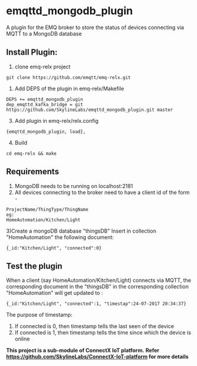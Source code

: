 # emqttd_mongodb_plugin
A plugin for the EMQ broker to store the status of devices connecting via MQTT to a MongoDB database

Install Plugin:
-------

1. clone emq-relx project
```
git clone https://github.com/emqtt/emq-relx.git
```
1. Add DEPS of the plugin in emq-relx/Makefile
```
DEPS += emqttd_mongodb_plugin
dep_emqttd_kafka_bridge = git https://github.com/SkylineLabs/emqttd_mongodb_plugin.git master
```
3. Add plugin in emq-relx/relx.config
```
{emqttd_mongodb_plugin, load},
```
4. Build
```
cd emq-relx && make
```

Requirements
-------

1) MongoDB needs to be running on localhost:2181
2) All devices connecting to the broker need to have a client id of the form -
```
ProjectName/ThingType/ThingName
eg:
HomeAutomation/Kitchen/Light
```
3)Create a mongoDB database "thingsDB"
Insert in collection "HomeAutomation" the following document:
```
{_id:"Kitchen/Light", "connected":0}
```

Test the plugin
------
When a client (say HomeAutomation/Kitchen/Light) connects via MQTT,
the corresponding document in the "thingsDB" in the corresponding collection "HomeAutomation" will get updated to :
```
{_id:"Kitchen/Light", "connected":1, "timestap":24-07-2017 20:34:37}
```
The purpose of timestamp:
1) If connected is 0, then timestamp tells the last seen of the device
2) If connected is 1, then timestamp tells the time since which the device is online


**This project is a sub-module of ConnectX IoT platform.**
**Refer https://github.com/SkylineLabs/ConnectX-IoT-platform for more details**

